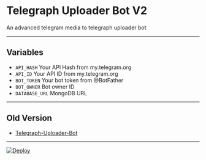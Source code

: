 # Telegraph Uploader Bot V2
An advanced telegram media to telegraph uploader bot

---

## Variables

- `API_HASH` Your API Hash from my.telegram.org
- `API_ID` Your API ID from my.telegram.org
- `BOT_TOKEN` Your bot token from @BotFather
- `BOT_OWNER` Bot owner ID
- `DATABASE_URL` MongoDB URL

---

## Old Version

- [Telegraph-Uploader-Bot](https://github.com/FayasNoushad/Telegraph-Uploader-Bot)

---
[![Deploy](https://www.herokucdn.com/deploy/button.svg)](https://heroku.com/deploy?template=https://github.com/FayasNoushad/Telegraph-Uploader-Bot-V2)
